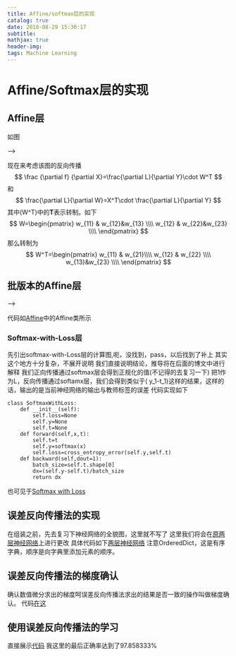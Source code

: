 ```yaml
---
title: Affine/softmax层的实现
catalog: true
date: 2018-08-29 15:30:17
subtitle:
mathjax: true
header-img:
tags: Machine Learning
---
```

# Affine/Softmax层的实现

## Affine层

如图
<!-- <!--  --> -->

现在来考虑该图的反向传播
$$
\frac {\partial f} {\partial X}=\frac{\partial L}{\partial Y}\cdot W^T
$$
和
$$
\frac{\partial L}{\partial W}=X^T\cdot \frac{\partial L}{\partial Y}
$$
其中\(W^T\)中的**T**表示转制。如下
$$
W=\begin{pmatrix} w_{11} & w_{12}&w_{13} \\\\ w_{12} & w_{22}&w_{23} \\\\ \end{pmatrix}
$$
那么转制为
$$
W^T=\begin{pmatrix} w_{11} & w_{21}\\\\ w_{12} & w_{22} \\\\ w_{13}&w_{23} \\\\ \end{pmatrix}
$$

## 批版本的Affine层

<!-- <!--  --> -->
代码如[Affine](https://github.com/czh9919/Study-notes/blob/master/common/layers.py)中的Affine类所示

### Softmax-with-Loss层

先引出softmax-with-Loss层的计算图,呃，没找到，pass，以后找到了补上
其实这个地方十分复杂，不展开说明
我们直接说明结论，推导将在后面的博文中进行解释
我们正向传播通过softmax层会得到正规化的值(不记得的去复习一下)
把1作为L，反向传播通过softamx层，我们会得到类似于\( y_1-t_1\)这样的结果，这样的话，输出的是当前神经网络的输出与教师标签的误差
代码实现如下

    class SoftmaxWithLoss:
        def __init__(self):
            self.loss=None
            self.y=None
            self.t=None
        def forward(self,x,t):
            self.t=t
            self.y=softmax(x)
            self.loss=cross_entropy_error(self.y,self.t)
        def backward(self,dout=1):
            batch_size=self.t.shape[0]
            dx=(self.y-self.t)/batch_size
            return dx
也可见于[Softmax with Loss](https://github.com/czh9919/Study-notes/blob/master/Deep_Learning/SoftmaxWithLoss.py)

## 误差反向传播法的实现

在组装之前，先去复习下神经网络的全貌图，这里就不写了
这里我们将会在[原两层神经网络](https://github.com/czh9919/Study-notes/blob/master/Deep_Learning/TwoLayerNet.py)上进行更改
具体代码如下[两层神经网络](https://github.com/czh9919/Study-notes/blob/master/Deep_Learning/NewTwoLayerNet.py)
注意OrderedDict，这是有序字典，顺序是向字典里添加元素的顺序。

## 误差反向传播法的梯度确认

确认数值微分求出的梯度呵误差反向传播法求出的结果是否一致的操作叫做梯度确认。
代码[在这](https://github.com/czh9919/Study-notes/blob/master/Deep_Learning/gradient_check.py)

## 使用误差反向传播法的学习

直接展示[代码](https://github.com/czh9919/Study-notes/blob/master/Deep_Learning/new_train_neuralnet.py)
我这里的最后正确率达到了97.858333%